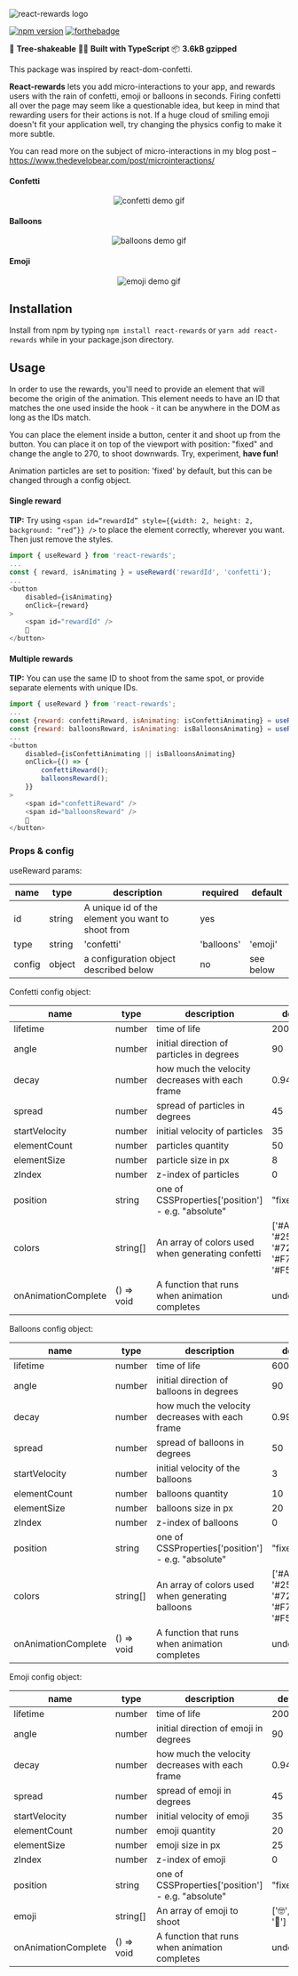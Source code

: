 ![react-rewards logo](assets/react-rewards.png?raw=true "react-rewards")

[![npm version](https://badge.fury.io/js/react-rewards.svg)](https://badge.fury.io/js/react-rewards) [![forthebadge](https://forthebadge.com/images/badges/makes-people-smile.svg)](https://forthebadge.com)

:evergreen_tree: **Tree-shakeable**
:female_detective: **Built with TypeScript**
:package: **3.6kB gzipped**

This package was inspired by react-dom-confetti.

**React-rewards** lets you add micro-interactions to your app, and rewards users with the rain of confetti, emoji or balloons in seconds.
Firing confetti all over the page may seem like a questionable idea, but keep in mind that rewarding users for their actions is not.
If a huge cloud of smiling emoji doesn't fit your application well, try changing the physics config to make it more subtle.

You can read more on the subject of micro-interactions in my blog post – https://www.thedevelobear.com/post/microinteractions/

#### Confetti
<p align="center">
<img alt='confetti demo gif' src="assets/confetti.gif"/>
</p>

#### Balloons
<p align="center">
<img alt='balloons demo gif' src="assets/balloons.gif"/>
</p>

#### Emoji
<p align="center">
<img alt='emoji demo gif' src="assets/emoji.gif"/>
</p>

## Installation

Install from npm by typing ```npm install react-rewards``` or ```yarn add react-rewards``` while in your package.json directory.

## Usage

In order to use the rewards, you'll need to provide an element that will become the origin of the animation. This element needs to have an ID that matches the one used inside the hook - it can be anywhere in the DOM as long as the IDs match.

You can place the element inside a button, center it and shoot up from the button.
You can place it on top of the viewport with position: "fixed" and change the angle to 270, to shoot downwards.
Try, experiment, **have fun!**

Animation particles are set to position: 'fixed' by default, but this can be changed through a config object.

#### Single reward

**TIP:** Try using `<span id=“rewardId” style={{width: 2, height: 2, background: “red”}} />` to place the element correctly, wherever you want. Then just remove the styles.

```js
import { useReward } from 'react-rewards';
...
const { reward, isAnimating } = useReward('rewardId', 'confetti');
...
<button
    disabled={isAnimating}
    onClick={reward}
>
    <span id="rewardId" />
    🎉
</button>
```

#### Multiple rewards
**TIP:** You can use the same ID to shoot from the same spot, or provide separate elements with unique IDs.
```js
import { useReward } from 'react-rewards';
...
const {reward: confettiReward, isAnimating: isConfettiAnimating} = useReward('confettiReward', 'confetti');
const {reward: balloonsReward, isAnimating: isBalloonsAnimating} = useReward('balloonsReward', 'balloons');
...
<button
    disabled={isConfettiAnimating || isBalloonsAnimating}
    onClick={() => {
        confettiReward();
        balloonsReward();
    }}
>
    <span id="confettiReward" />
    <span id="balloonsReward" />
    🎉
</button>
```

### Props & config

useReward params:

| name            | type   | description                                            | required   |default      |
|-----------------|--------|--------------------------------------------------------|------------|-------------|
| id              | string | A unique id of the element you want to shoot from      | yes        |             |
| type            | string | 'confetti' | 'balloons' | 'emoji'                      | yes        |'confetti'   |
| config          | object | a configuration object described below                 | no         |see below    |

Confetti config object: 

| name            | type   | description                                            | default                   |
|-----------------|--------|--------------------------------------------------------|---------------------------|
| lifetime        | number | time of life                                           | 200                       |
| angle           | number | initial direction of particles in degrees              | 90                        |
| decay           | number | how much the velocity decreases with each frame        | 0.94                      |
| spread          | number | spread of particles in degrees                         | 45                        |
| startVelocity   | number | initial velocity of particles                          | 35                        |
| elementCount    | number | particles quantity                                     | 50                        |
| elementSize     | number | particle size in px                                    | 8                         |
| zIndex          | number | z-index of particles                                   | 0                         |
| position        | string | one of CSSProperties['position'] - e.g. "absolute"     | "fixed"                   |
| colors          | string[]| An array of colors used when generating confetti       |['#A45BF1', '#25C6F6', '#72F753', '#F76C88', '#F5F770']|
| onAnimationComplete | () => void | A function that runs when animation completes  | undefined                 |

Balloons config object:

| name            | type   | description                                            | default                   |
|-----------------|--------|--------------------------------------------------------|---------------------------|
| lifetime        | number | time of life                                           | 600                       |
| angle           | number | initial direction of balloons in degrees               | 90                        |
| decay           | number | how much the velocity decreases with each frame        | 0.999                     |
| spread          | number | spread of balloons in degrees                          | 50                        |
| startVelocity   | number | initial velocity of the balloons                       | 3                         |
| elementCount    | number | balloons quantity                                      | 10                        |
| elementSize     | number | balloons size in px                                    | 20                        |
| zIndex          | number | z-index of balloons                                    | 0                         |
| position        | string | one of CSSProperties['position'] - e.g. "absolute"     | "fixed"                   |
| colors          | string[]| An array of colors used when generating balloons       |['#A45BF1', '#25C6F6', '#72F753', '#F76C88', '#F5F770']|
| onAnimationComplete | () => void | A function that runs when animation completes  | undefined                 |

Emoji config object:

| name            | type   | description                                            | default                   |
|-----------------|--------|--------------------------------------------------------|---------------------------|
| lifetime        | number | time of life                                           | 200                       |
| angle           | number | initial direction of emoji in degrees                  | 90                        |
| decay           | number | how much the velocity decreases with each frame        | 0.94                      |
| spread          | number | spread of emoji in degrees                             | 45                        |
| startVelocity   | number | initial velocity of emoji                              | 35                        |
| elementCount    | number | emoji quantity                                         | 20                        |
| elementSize     | number | emoji size in px                                       | 25                        |
| zIndex          | number | z-index of emoji                                       | 0                         |
| position        | string | one of CSSProperties['position'] - e.g. "absolute"     | "fixed"                   |
| emoji           | string[]| An array of emoji to shoot                            |['🤓', '😊', '🥳']          |
| onAnimationComplete | () => void | A function that runs when animation completes  | undefined                 |
